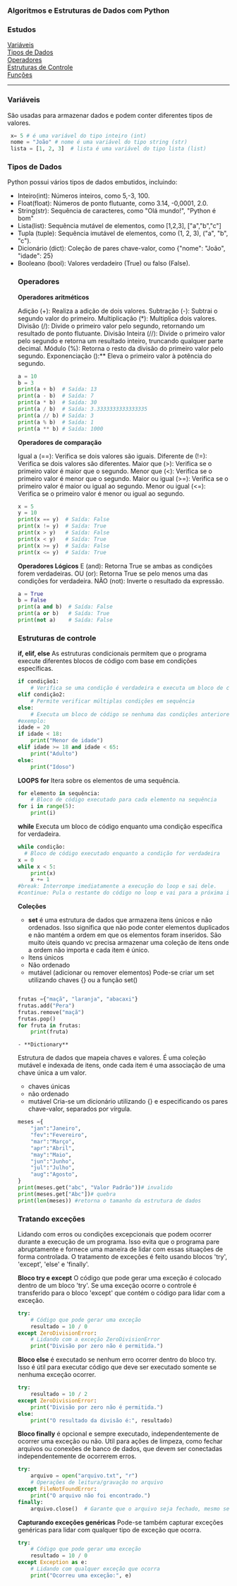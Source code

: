 ### Algoritmos e Estruturas de Dados com Python 


### Estudos

  [Variáveis](#variavel)<br>
  [Tipos de Dados ](#dados)<br>
  [Operadores](#operadores)<br>
  [Estruturas de Controle](#controle)<br>
  [Funções](#funcoes)<br>
 






<hr>

 ### Variáveis 
 São usadas para armazenar dados e podem conter diferentes tipos de valores.

 ```python
  x= 5 # é uma variável do tipo inteiro (int)
  nome = "João" # nome é uma variável do tipo string (str)
  lista = [1, 2, 3]  # lista é uma variável do tipo lista (list)

 ```
### Tipos de Dados 

Python possui vários tipos de dados embutidos, incluindo:
<ul>
<li> Inteiro(int): Números inteiros, como 5,-3, 100. 
<li> Float(float): Números de ponto flutuante, como 3.14, -0,0001, 2.0.
<li>String(str): Sequência de caracteres, como "Olá mundo!", "Python é bom"
<li>Lista(list): Sequência mutável de elementos, como [1,2,3], ["a","b","c"]
<li>Tupla (tuple): Sequência imutável de elementos, como (1, 2, 3), ("a", "b", "c").
<li> Dicionário (dict): Coleção de pares chave-valor, como {"nome": "João", "idade": 25}
<li>Booleano (bool): Valores verdadeiro (True) ou falso (False).

### Operadores

**Operadores aritméticos**

Adição (+): Realiza a adição de dois valores.
Subtração (-): Subtrai o segundo valor do primeiro.
Multiplicação (*): Multiplica dois valores.
Divisão (/): Divide o primeiro valor pelo segundo, retornando um resultado de ponto flutuante.
Divisão Inteira (//): Divide o primeiro valor pelo segundo e retorna um resultado inteiro, truncando qualquer parte decimal.
Módulo (%): Retorna o resto da divisão do primeiro valor pelo segundo.
Exponenciação ():** Eleva o primeiro valor à potência do segundo.

```python
a = 10
b = 3
print(a + b)  # Saída: 13
print(a - b)  # Saída: 7
print(a * b)  # Saída: 30
print(a / b)  # Saída: 3.3333333333333335
print(a // b) # Saída: 3
print(a % b)  # Saída: 1
print(a ** b) # Saída: 1000
```

**Operadores de comparação**

Igual a (==): Verifica se dois valores são iguais.
Diferente de (!=): Verifica se dois valores são diferentes.
Maior que (>): Verifica se o primeiro valor é maior que o segundo.
Menor que (<): Verifica se o primeiro valor é menor que o segundo.
Maior ou igual (>=): Verifica se o primeiro valor é maior ou igual ao segundo.
Menor ou igual (<=): Verifica se o primeiro valor é menor ou igual ao segundo.

```python
x = 5
y = 10
print(x == y)  # Saída: False
print(x != y)  # Saída: True
print(x > y)   # Saída: False
print(x < y)   # Saída: True
print(x >= y)  # Saída: False
print(x <= y)  # Saída: True

```
**Operadores Lógicos**
E (and): Retorna True se ambas as condições forem verdadeiras.
OU (or): Retorna True se pelo menos uma das condições for verdadeira.
NÃO (not): Inverte o resultado da expressão.
```python
a = True
b = False
print(a and b)  # Saída: False
print(a or b)   # Saída: True
print(not a)    # Saída: False
```
### Estruturas de controle 

**if, elif, else**
As estruturas condicionais permitem que o programa execute diferentes blocos de código com base em condições específicas.
```python
if condição1:
    # Verifica se uma condição é verdadeira e executa um bloco de código se ela for
elif condição2:
    # Permite verificar múltiplas condições em sequência
else:
    # Executa um bloco de código se nenhuma das condições anteriores for verdadeira
#exemplo:
idade = 20
if idade < 18:
    print("Menor de idade")
elif idade >= 18 and idade < 65:
    print("Adulto")
else:
    print("Idoso")

```

**LOOPS**
**for**
Itera sobre os elementos de uma sequência.
```python
for elemento in sequência:
    # Bloco de código executado para cada elemento na sequência
for i in range(5):
    print(i)
```
**while**
Executa um bloco de código enquanto uma condição específica for verdadeira.
```python
while condição:
  # Bloco de código executado enquanto a condição for verdadeira
x = 0
while x < 5:
    print(x)
    x += 1
#break: Interrompe imediatamente a execução do loop e sai dele.
#continue: Pula o restante do código no loop e vai para a próxima iteração.

```

**Coleções**
   - **set** 
é uma estrutura de dados que armazena itens únicos e não ordenados. Isso significa que não pode conter elementos duplicados e não mantém a ordem em que os elementos foram inseridos. São muito úteis quando vc precisa armazenar uma coleção de itens onde a ordem não importa e cada item é único.  
- Itens únicos
- Não ordenado
- mutável (adicionar ou remover elementos)
Pode-se criar um set utilizando chaves {} ou a função set()

```python

frutas ={"maçã", "laranja", "abacaxi"}
frutas.add("Pera")
frutas.remove("maçã")
frutas.pop()
for fruta in frutas:
    print(fruta)
```
    - **Dictionary**

Estrutura de dados que mapeia chaves e valores. É uma coleção mutável e indexada de itens, onde cada item é uma associação de uma chave única a um valor. 
- chaves únicas
- não ordenado
- mutável
Cria-se um dicionário utilizando {} e especificando os pares chave-valor, separados por vírgula. 

```python
meses ={
    "jan":"Janeiro",
    "fev":"Fevereiro",
    "mar":"Março",
    "apr":"Abril",
    "may":"Maio",
    "jun":"Junho",
    "jul":"Julho",
    "aug":"Agosto",
}
print(meses.get("abc", "Valor Padrão"))# invalido
print(meses.get["Abc"])# quebra
print(len(meses)) #retorna o tamanho da estrutura de dados
```
### Tratando exceções 
Lidando com erros ou condições excepcionais que podem ocorrer durante a execução de um programa. Isso evita que o programa pare abruptamente e fornece uma maneira de lidar com essas situações de forma controlada. O tratamento de exceções é feito usando blocos 'try', 'except', 'else' e 'finally'.

**Bloco try e except**
O código que pode gerar uma exceção é colocado dentro de um bloco 'try'. Se uma exceção ocorre o controle é transferido para o bloco 'except' que contém o código para lidar com a exceção. 
```python
try:
    # Código que pode gerar uma exceção
    resultado = 10 / 0
except ZeroDivisionError:
    # Lidando com a exceção ZeroDivisionError
    print("Divisão por zero não é permitida.")
```

**Bloco else**
é executado se nenhum erro ocorrer dentro do bloco try. Isso é útil para executar código que deve ser executado somente se nenhuma exceção ocorrer. 
```python
try:
    resultado = 10 / 2
except ZeroDivisionError:
    print("Divisão por zero não é permitida.")
else:
    print("O resultado da divisão é:", resultado)

```

**Bloco finally**
é opcional e sempre executado, independentemente de ocorrer uma exceção ou não. 
Util para ações de limpeza, como fechar arquivos ou conexões de banco de dados, que devem ser conectadas independentemente de ocorrerem erros. 
```python
try:
    arquivo = open("arquivo.txt", "r")
    # Operações de leitura/gravação no arquivo
except FileNotFoundError:
    print("O arquivo não foi encontrado.")
finally:
    arquivo.close()  # Garante que o arquivo seja fechado, mesmo se ocorrer uma exceção
```
**Capturando exceções genéricas**
Pode-se também capturar exceções genéricas para lidar com qualquer tipo de exceção que ocorra. 

```python
try:
    # Código que pode gerar uma exceção
    resultado = 10 / 0
except Exception as e:
    # Lidando com qualquer exceção que ocorra
    print("Ocorreu uma exceção:", e)

```